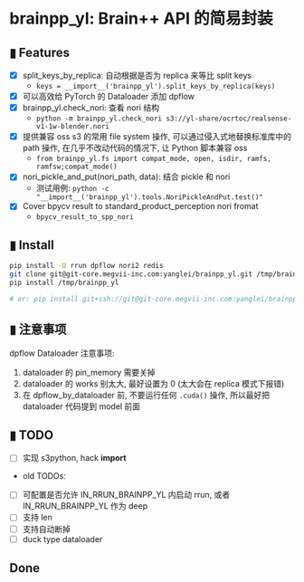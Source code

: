 # **brainpp_yl**: Brain++ API 的简易封装

## ▮ Features
- [x] split_keys_by_replica: 自动根据是否为 replica 来等比 split keys
   - `keys = __import__('brainpp_yl').split_keys_by_replica(keys)`
- [x] 可以高效给 PyTorch 的 Dataloader 添加 dpflow
- [x] brainpp_yl.check_nori: 查看 nori 结构
   - `python -m brainpp_yl.check_nori s3://yl-share/ocrtoc/realsense-v1-1w-blender.nori`
- [x] 提供兼容 oss s3 的常用 file system 操作, 可以通过侵入式地替换标准库中的 path 操作, 在几乎不改动代码的情况下, 让 Python 脚本兼容 oss
   - `from brainpp_yl.fs import compat_mode, open, isdir, ramfs, ramfsw;compat_mode()`
- [x] nori_pickle_and_put(nori_path, data): 结合 pickle 和 nori
   - 测试用例: `python -c "__import__('brainpp_yl').tools.NoriPickleAndPut.test()"`
- [x] Cover bpycv result to standard_product_perception nori fromat
   - `bpycv_result_to_spp_nori`

## ▮ Install

```bash
pip install -U rrun dpflow nori2 redis
git clone git@git-core.megvii-inc.com:yanglei/brainpp_yl.git /tmp/brainpp_yl
pip install /tmp/brainpp_yl

# or: pip install git+ssh://git@git-core.megvii-inc.com:yanglei/brainpp_yl.git
```


## ▮ 注意事项
dpflow Dataloader 注意事项:
1. dataloader 的 pin_memory 需要关掉
1. dataloader 的 works 别太大, 最好设置为 0 (太大会在 replica 模式下报错)
1. 在 dpflow_by_dataloader 前, 不要运行任何 `.cuda()` 操作, 所以最好把 dataloader 代码提到 model 前面


## ▮ TODO
 - [ ] 实现 s3python, hack __import__
 - old TODOs:
 - [ ] 可配置是否允许 IN_RRUN_BRAINPP_YL  内启动 rrun, 或者 IN_RRUN_BRAINPP_YL 作为 deep
 - [ ] 支持 len
 - [ ] 支持自动断掉
 - [ ] duck type dataloader

## Done

